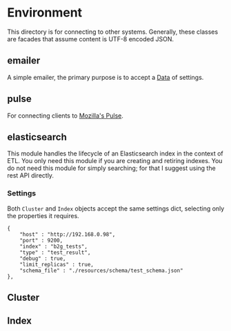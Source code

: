 
Environment
===========

This directory is for connecting to other systems. Generally, these
classes are facades that assume content is UTF-8 encoded JSON.



emailer
-------

A simple emailer, the primary purpose is to accept a [Data](../dot/README.md)
of settings.


pulse
-----

For connecting clients to [Mozilla's Pulse](https://pulse.mozilla.org/).


elasticsearch
-------------

This module handles the lifecycle of an Elasticsearch index in the context of
ETL. You only need this module if you are creating and retiring indexes. You
do not need this module for simply searching; for that I suggest using the
rest API directly.

### Settings ###

Both ```Cluster``` and ```Index``` objects accept the same settings dict,
selecting only the properties it requires.

	{
		"host" : "http://192.168.0.98",
		"port" : 9200,
		"index" : "b2g_tests",
		"type" : "test_result",
		"debug" : true,
		"limit_replicas" : true,
		"schema_file" : "./resources/schema/test_schema.json"
	},



Cluster
-------


Index
-----

